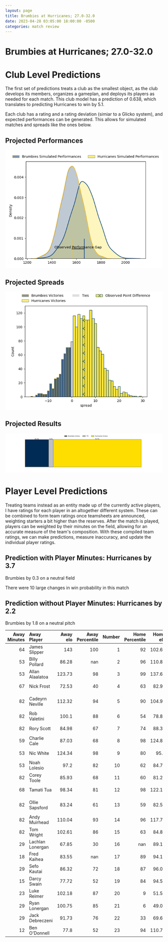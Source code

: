 ```yaml
---  
layout: page  
title: Brumbies at Hurricanes; 27.0-32.0  
date: 2023-04-28 03:05:00 18:00:00 -0500  
categories: match review  
---
```

# Brumbies at Hurricanes; 27.0-32.0

# Club Level Predictions


The first set of predictions treats a club as the smallest object, as the club develops its members, organizes a gameplan, and deploys its players as needed for each match. This club model has a prediction of 0.638, which translates to predicting Hurricanes to win by 5.1.

Each club has a rating and a rating deviation (simiar to a Glicko system), and expected performances can be generated. This allows for simulated matches and spreads like the ones below.
## Projected Performances


![Projected Performances](plots/performances_2023-04-28-Hurricanes-Brumbies.png)
## Projected Spreads


![Projected Spreads](plots/spreads_2023-04-28-Hurricanes-Brumbies.png)
## Projected Results


![Projected Results](plots/resultbar_2023-04-28-Hurricanes-Brumbies.png)
# Player Level Predictions


Treating teams instead as an entity made up of the currently active players, I have ratings for each player in an altogether different system. These can be combined to form team ratings once teamsheets are announced, weighting starters a bit higher than the reserves. After the match is played, players can be weighted by their minutes on the field, allowing for an accurate measure of the team's composition. With these compiled team ratings, we can make predictions, measure inaccuracy, and update the individual player ratings.
## Prediction with Player Minutes: Hurricanes by 3.7


Brumbies by 0.3 on a neutral field

There were 10 large changes in win probability in this match
## Prediction without Player Minutes: Hurricanes by 2.2


Brumbies by 1.8 on a neutral pitch



|   Away Minutes | Away Player      |   Away elo |   Away Percentile |   Number |   Home Percentile |   Home elo | Home Player          |   Home Minutes |
|---------------:|:-----------------|-----------:|------------------:|---------:|------------------:|-----------:|:---------------------|---------------:|
|             64 | James Slipper    |     143    |               100 |        1 |                92 |     102.62 | Xavier Numia         |             57 |
|             53 | Billy Pollard    |      86.28 |               nan |        2 |                96 |     110.88 | Asafo Aumua          |             82 |
|             53 | Allan Alaalatoa  |     123.73 |                98 |        3 |                99 |     137.69 | Tyrel Lomax          |             57 |
|             67 | Nick Frost       |      72.53 |                40 |        4 |                63 |      82.97 | James Blackwell      |              7 |
|             82 | Cadeyrn Neville  |     112.32 |                94 |        5 |                90 |     104.92 | Isaia Walker-Leawere |             82 |
|             82 | Rob Valetini     |     100.1  |                88 |        6 |                54 |      78.83 | Devan Flanders       |             78 |
|             82 | Rory Scott       |      84.98 |                67 |        7 |                74 |      88.35 | Du'Plessis Kirifi    |             82 |
|             59 | Charlie Cale     |      87.03 |                68 |        8 |                98 |     124.89 | Ardie Savea          |             82 |
|             53 | Nic White        |     124.34 |                98 |        9 |                80 |      95.3  | Cam Roigard          |             64 |
|             53 | Noah Lolesio     |      97.2  |                82 |       10 |                62 |      84.71 | Aidan Morgan         |             82 |
|             82 | Corey Toole      |      85.93 |                68 |       11 |                60 |      81.23 | Salesi Rayasi        |             78 |
|             68 | Tamati Tua       |      98.34 |                81 |       12 |                98 |     122.14 | Jordie Barrett       |             82 |
|             82 | Ollie Sapsford   |      83.24 |                61 |       13 |                59 |      82.58 | Peter Umaga-Jensen   |             65 |
|             82 | Andy Muirhead    |     110.04 |                93 |       14 |                96 |     117.79 | Julian Savea         |             82 |
|             82 | Tom Wright       |     102.61 |                86 |       15 |                63 |      84.84 | Joshua Moorby        |             82 |
|             29 | Lachlan Lonergan |      67.85 |                30 |       16 |               nan |      89.19 | Jacob Devery         |              4 |
|             18 | Fred Kaihea      |      83.55 |               nan |       17 |                89 |      94.13 | Tevita Mafileo       |             25 |
|             29 | Sefo Kautai      |      86.32 |                72 |       18 |                87 |      96.02 | Owen Franks          |             25 |
|             15 | Darcy Swain      |      77.72 |                52 |       19 |                84 |      94.59 | Caleb Delany         |             26 |
|             23 | Luke Reimer      |     102.18 |                87 |       20 |                 9 |      51.51 | Brayden Iose         |             49 |
|             29 | Ryan Lonergan    |     100.75 |                85 |       21 |                 6 |      49.07 | Jamie Booth          |             18 |
|             29 | Jack Debreczeni  |      91.73 |                76 |       22 |                33 |      69.69 | Harry Godfrey        |              4 |
|             12 | Ben O'Donnell    |      77.8  |                52 |       23 |                94 |     110.79 | Kini Naholo          |             17 |

